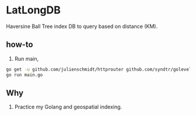 # LatLongDB

Haversine Ball Tree index DB to query based on distance (KM).

## how-to

1. Run main,

```bash
go get -u github.com/julienschmidt/httprouter github.com/syndtr/goleveldb/leveldb
go run main.go
```

## Why

1. Practice my Golang and geospatial indexing.